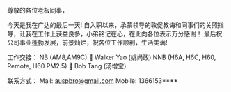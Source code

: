 
尊敬的各位老板同事，

今天是我在广达的最后一天! 
自入职以来，承蒙领导的敦促教诲和同事们的关照指导，让我在工作上获益良多，小弟铭记在心，在此向各位表示万分感谢！
最后祝公司事业蓬勃发展，前景灿烂，祝各位工作顺利，生活美满!



工作交接：
NB (AM8,AM9C)  Walker Yao (姚尚政)
NNB (H6A, H6C, H60, Remote, H60 PM2.5)  Bob Tang (汤增宝)


联系方式：
Mail: auspbro@gmail.com
Mobile: 1366153****

